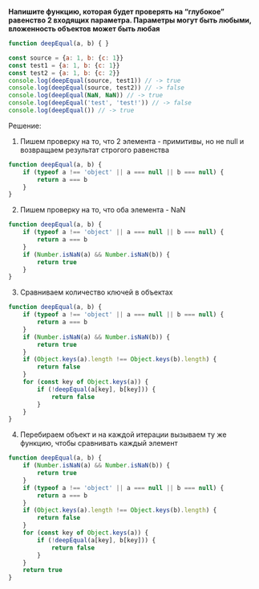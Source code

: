 **Напишите функцию, которая будет проверять на “глубокое” равенство 2 входящих параметра. Параметры могут быть любыми, вложенность объектов может быть любая**

```javascript
function deepEqual(a, b) { }

const source = {a: 1, b: {c: 1}}
const test1 = {a: 1, b: {c: 1}}
const test2 = {a: 1, b: {c: 2}}
console.log(deepEqual(source, test1)) // -> true
console.log(deepEqual(source, test2)) // -> false
console.log(deepEqual(NaN, NaN)) // -> true
console.log(deepEqual('test', 'test!')) // -> false
console.log(deepEqual()) // -> true
```

Решение:
1. Пишем проверку на то, что 2 элемента - примитивы, но не null и возвращаем результат строгого равенства
```javascript
function deepEqual(a, b) {
	if (typeof a !== 'object' || a === null || b === null) {
		return a === b
	}
}
```

2. Пишем проверку на то, что оба элемента - NaN
```javascript
function deepEqual(a, b) {
	if (typeof a !== 'object' || a === null || b === null) {
		return a === b
	}
	if (Number.isNaN(a) && Number.isNaN(b)) {
		return true
	}
}
```

3. Сравниваем количество ключей в объектах
```javascript
function deepEqual(a, b) {
	if (typeof a !== 'object' || a === null || b === null) {
		return a === b
	}
	if (Number.isNaN(a) && Number.isNaN(b)) {
		return true
	}
	if (Object.keys(a).length !== Object.keys(b).length) {
		return false
	}
	for (const key of Object.keys(a)) { 
		if (!deepEqual(a[key], b[key])) { 
			return false 
		} 
	}
}
```

4. Перебираем объект и на каждой итерации вызываем ту же функцию, чтобы сравнивать каждый элемент
```javascript
function deepEqual(a, b) {
	if (Number.isNaN(a) && Number.isNaN(b)) {
		return true
	}
	if (typeof a !== 'object' || a === null || b === null) {
		return a === b
	}
	if (Object.keys(a).length !== Object.keys(b).length) {
		return false
	}
	for (const key of Object.keys(a)) {
		if (!deepEqual(a[key], b[key])) {
			return false
		}
	}
	return true
}
```

